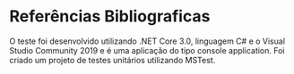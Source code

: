 # Referências Bibliograficas
O teste foi desenvolvido utilizando .NET Core 3.0, linguagem C# e o Visual Studio Community 2019 e é uma aplicação do tipo console application.
Foi criado um projeto de testes unitários utilizando MSTest.
